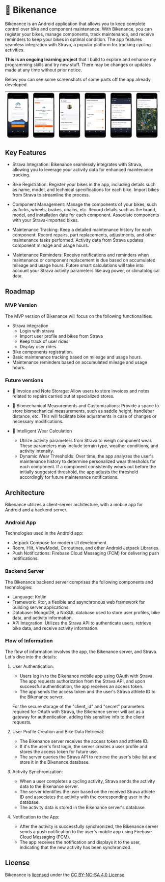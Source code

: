 # 🚴‍ Bikenance

Bikenance is an Android application that allows you to keep complete control over bike and component
maintenance. With Bikenance, you can register your bikes, manage components, track maintenance, and
receive reminders to keep your bikes in optimal condition. The app features seamless integration
with Strava, a popular platform for tracking cycling activities.

**This is an ongoing learning project** that I build to explore and enhance my programming skills
and try new stuff. There may be changes or updates made at any time without prior notice.

Below you can see some screenshots of some parts off the app already developed.

| <img src="assets/1.png" width="120"> | <img src="assets/2.png" width="120"> | <img src="assets/3.png" width="120"> | <img src="assets/4.png" width="120"> | <img src="assets/5.png" width="120"> | <img src="assets/6.png" width="120"> |
|:------------------------------------:|:------------------------------------:|:------------------------------------:|:------------------------------------:|:------------------------------------:|:------------------------------------:|

## Key Features

- Strava Integration: Bikenance seamlessly integrates with Strava, allowing you to leverage your
  activity data for enhanced maintenance tracking.

- Bike Registration: Register your bikes in the app, including details such as name, model, and
  technical specifications for each bike. Import bikes from Strava to streamline the process.

- Component Management: Manage the components of your bikes, such as forks, wheels, brakes, chains,
  etc. Record details such as the brand, model, and installation date for each component. Associate
  components with your Strava-imported bikes.

- Maintenance Tracking: Keep a detailed maintenance history for each component. Record repairs, part
  replacements, adjustments, and other maintenance tasks performed. Activity data from Strava
  updates component mileage and usage hours.

- Maintenance Reminders: Receive notifications and reminders when maintenance or component
  replacement is due based on accumulated mileage and usage hours. Futore smart calculations will
  take into account your Strava activity parameters like avg power, or climatological data.

## Roadmap

### MVP Version

The MVP version of Bikenance will focus on the following functionalities:

- Strava integration
    - Login with strava
    - Import user profile and bikes from Strava
    - Keep track of user rides
    - Display user rides
- Bike components registration.
- Basic maintenance tracking based on mileage and usage hours.
- Maintenance reminders based on accumulated mileage and usage hours.

### Future versions

- 📄 Invoice and Note Storage: Allow users to store invoices and notes related to repairs carried out
  at specialized stores.

- 📏 Biomechanical Measurements and Customizations: Provide a space to store biomechanical
  measurements, such as saddle height, handlebar distance, etc. This will facilitate bike
  adjustments in case of changes or necessary modifications.

- 🧠 Intelligent Wear Calculation
    - Utilize activity parameters from Strava to weigh component wear. These parameters may include
      terrain type, weather conditions, and activity intensity.
    - Dynamic Wear Thresholds: Over time, the app analyzes the user's maintenance history to
      determine personalized wear thresholds for each component. If a component consistently wears
      out before the initially suggested threshold, the app adjusts the threshold accordingly for
      future maintenance notifications.

## Architecture

Bikenance utilizes a client-server architecture, with a mobile app for Android and a backend server.

### Android App

Technologies used in the Android app:

- Jetpack Compose for modern UI development.
- Room, Hilt, ViewModel, Coroutines, and other Android Jetpack Libraries.
- Push Notifications: Firebase Cloud Messaging (FCM) for delivering push notifications.

### Backend Server

The Bikenance backend server comprises the following components and technologies:

- Language: Kotlin
- Framework: Ktor, a flexible and asynchronous web framework for building server applications.
- Database: MongoDB, a NoSQL database used to store user profiles, bike data, and activity
  information.
- API Integration: Utilizes the Strava API to authenticate users, retrieve bike data, and receive
  activity information.

### Flow of Information

The flow of information involves the app, the Bikenance server, and Strava. Let's dive into the
details:

1. User Authentication:
    - Users log in to the Bikenance mobile app using OAuth with Strava. The app requests
      authorization from the Strava API, and upon successful authentication, the app receives an
      access token.
    - The app sends the access token and the user's Strava athlete ID to the Bikenance server.

   For the secure storage of the "client_id" and "secret" parameters required for OAuth with Strava,
   the Bikenance server will act as a gateway for authentication, adding this sensitive info to the
   client requests.

2. User Profile Creation and Bike Data Retrieval:
    - The Bikenance server receives the access token and athlete ID.
    - If it's the user's first login, the server creates a user profile and stores the access token
      for future use.
    - The server queries the Strava API to retrieve the user's bike list and store it in the
      Bikenance database.

3. Activity Synchronization:
    - When a user completes a cycling activity, Strava sends the activity data to the Bikenance
      server.
    - The server identifies the user based on the received Strava athlete ID and associates the
      activity with the corresponding user in the database.
    - The activity data is stored in the Bikenance server's database.

4. Notification to the App:
    - After the activity is successfully synchronized, the Bikenance server sends a push
      notification to the user's mobile app using Firebase Cloud Messaging (FCM).
    - The app receives the notification and displays it to the user, indicating that the new
      activity has been synchronized.

## License
Bikenance is [licensed](LICENSE.md) under the [CC BY-NC-SA 4.0 License](https://creativecommons.org/licenses/by-nc-sa/4.0/)




